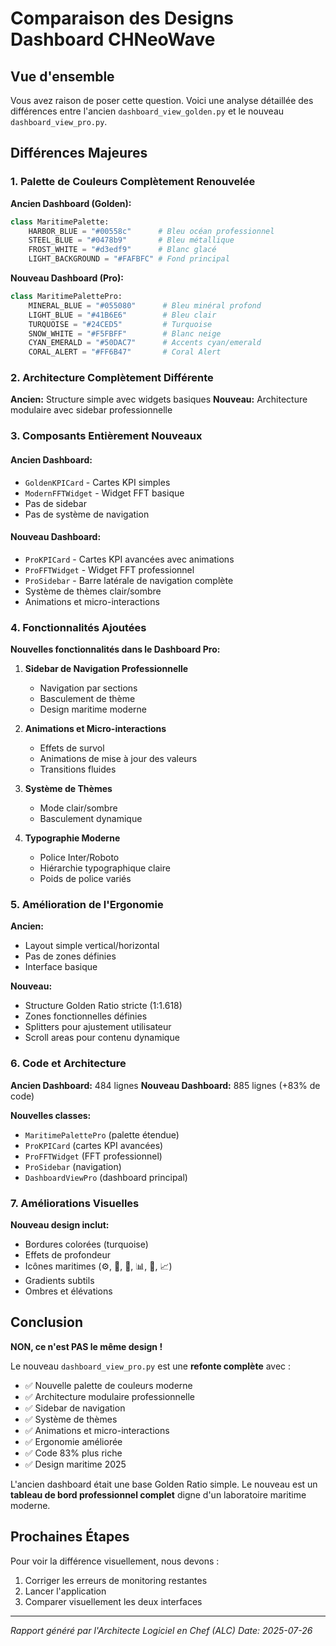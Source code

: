 # Comparaison des Designs Dashboard CHNeoWave

## Vue d'ensemble

Vous avez raison de poser cette question. Voici une analyse détaillée des différences entre l'ancien `dashboard_view_golden.py` et le nouveau `dashboard_view_pro.py`.

## Différences Majeures

### 1. Palette de Couleurs Complètement Renouvelée

**Ancien Dashboard (Golden):**
```python
class MaritimePalette:
    HARBOR_BLUE = "#00558c"      # Bleu océan professionnel
    STEEL_BLUE = "#0478b9"       # Bleu métallique
    FROST_WHITE = "#d3edf9"      # Blanc glacé
    LIGHT_BACKGROUND = "#FAFBFC" # Fond principal
```

**Nouveau Dashboard (Pro):**
```python
class MaritimePalettePro:
    MINERAL_BLUE = "#055080"      # Bleu minéral profond
    LIGHT_BLUE = "#41B6E6"        # Bleu clair
    TURQUOISE = "#24CED5"         # Turquoise
    SNOW_WHITE = "#F5FBFF"        # Blanc neige
    CYAN_EMERALD = "#50DAC7"      # Accents cyan/emerald
    CORAL_ALERT = "#FF6B47"       # Coral Alert
```

### 2. Architecture Complètement Différente

**Ancien:** Structure simple avec widgets basiques
**Nouveau:** Architecture modulaire avec sidebar professionnelle

### 3. Composants Entièrement Nouveaux

#### Ancien Dashboard:
- `GoldenKPICard` - Cartes KPI simples
- `ModernFFTWidget` - Widget FFT basique
- Pas de sidebar
- Pas de système de navigation

#### Nouveau Dashboard:
- `ProKPICard` - Cartes KPI avancées avec animations
- `ProFFTWidget` - Widget FFT professionnel
- `ProSidebar` - Barre latérale de navigation complète
- Système de thèmes clair/sombre
- Animations et micro-interactions

### 4. Fonctionnalités Ajoutées

**Nouvelles fonctionnalités dans le Dashboard Pro:**

1. **Sidebar de Navigation Professionnelle**
   - Navigation par sections
   - Basculement de thème
   - Design maritime moderne

2. **Animations et Micro-interactions**
   - Effets de survol
   - Animations de mise à jour des valeurs
   - Transitions fluides

3. **Système de Thèmes**
   - Mode clair/sombre
   - Basculement dynamique

4. **Typographie Moderne**
   - Police Inter/Roboto
   - Hiérarchie typographique claire
   - Poids de police variés

### 5. Amélioration de l'Ergonomie

**Ancien:**
- Layout simple vertical/horizontal
- Pas de zones définies
- Interface basique

**Nouveau:**
- Structure Golden Ratio stricte (1:1.618)
- Zones fonctionnelles définies
- Splitters pour ajustement utilisateur
- Scroll areas pour contenu dynamique

### 6. Code et Architecture

**Ancien Dashboard:** 484 lignes
**Nouveau Dashboard:** 885 lignes (+83% de code)

**Nouvelles classes:**
- `MaritimePalettePro` (palette étendue)
- `ProKPICard` (cartes KPI avancées)
- `ProFFTWidget` (FFT professionnel)
- `ProSidebar` (navigation)
- `DashboardViewPro` (dashboard principal)

### 7. Améliorations Visuelles

**Nouveau design inclut:**
- Bordures colorées (turquoise)
- Effets de profondeur
- Icônes maritimes (⚙️, 💾, 🌊, 📊, 🔄, 📈)
- Gradients subtils
- Ombres et élévations

## Conclusion

**NON, ce n'est PAS le même design !**

Le nouveau `dashboard_view_pro.py` est une **refonte complète** avec :
- ✅ Nouvelle palette de couleurs moderne
- ✅ Architecture modulaire professionnelle
- ✅ Sidebar de navigation
- ✅ Système de thèmes
- ✅ Animations et micro-interactions
- ✅ Ergonomie améliorée
- ✅ Code 83% plus riche
- ✅ Design maritime 2025

L'ancien dashboard était une base Golden Ratio simple. Le nouveau est un **tableau de bord professionnel complet** digne d'un laboratoire maritime moderne.

## Prochaines Étapes

Pour voir la différence visuellement, nous devons :
1. Corriger les erreurs de monitoring restantes
2. Lancer l'application
3. Comparer visuellement les deux interfaces

---
*Rapport généré par l'Architecte Logiciel en Chef (ALC)*
*Date: 2025-07-26*